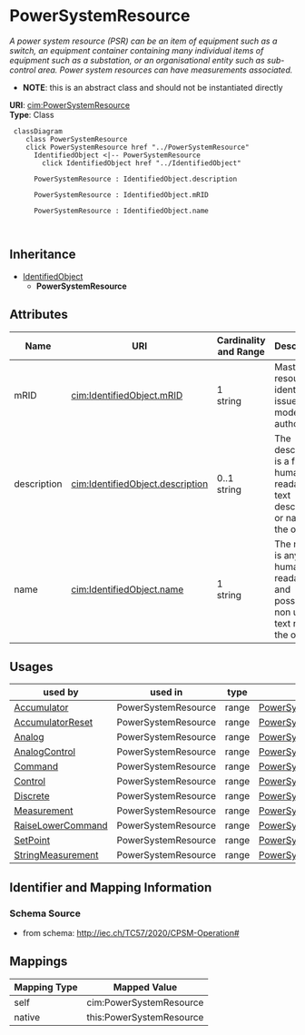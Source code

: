 # PowerSystemResource


_A power system resource (PSR) can be an item of equipment such as a switch, an equipment container containing many individual items of equipment such as a substation, or an organisational entity such as sub-control area. Power system resources can have measurements associated._




* __NOTE__: this is an abstract class and should not be instantiated directly


**URI**: [cim:PowerSystemResource](http://iec.ch/TC57/CIM100#PowerSystemResource)<br />
**Type**: Class




```mermaid
 classDiagram
    class PowerSystemResource
    click PowerSystemResource href "../PowerSystemResource"
      IdentifiedObject <|-- PowerSystemResource
        click IdentifiedObject href "../IdentifiedObject"
      
      PowerSystemResource : IdentifiedObject.description
        
      PowerSystemResource : IdentifiedObject.mRID
        
      PowerSystemResource : IdentifiedObject.name
        
      
```





## Inheritance
* [IdentifiedObject](IdentifiedObject.md)
    * **PowerSystemResource**



## Attributes


| Name | URI | Cardinality and Range | Description | Inheritance |
| ---  | --- | --- | --- | --- |
| mRID | [cim:IdentifiedObject.mRID](http://iec.ch/TC57/CIM100#IdentifiedObject.mRID) | 1 <br />  string  | Master resource identifier issued by a model authority | [IdentifiedObject](IdentifiedObject.md) |
| description | [cim:IdentifiedObject.description](http://iec.ch/TC57/CIM100#IdentifiedObject.description) | 0..1 <br />  string  | The description is a free human readable text describing or naming the object | [IdentifiedObject](IdentifiedObject.md) |
| name | [cim:IdentifiedObject.name](http://iec.ch/TC57/CIM100#IdentifiedObject.name) | 1 <br />  string  | The name is any free human readable and possibly non unique text naming the o... | [IdentifiedObject](IdentifiedObject.md) |





## Usages

| used by | used in | type | used |
| ---  | --- | --- | --- |
| [Accumulator](Accumulator.md) | PowerSystemResource | range | [PowerSystemResource](PowerSystemResource.md) |
| [AccumulatorReset](AccumulatorReset.md) | PowerSystemResource | range | [PowerSystemResource](PowerSystemResource.md) |
| [Analog](Analog.md) | PowerSystemResource | range | [PowerSystemResource](PowerSystemResource.md) |
| [AnalogControl](AnalogControl.md) | PowerSystemResource | range | [PowerSystemResource](PowerSystemResource.md) |
| [Command](Command.md) | PowerSystemResource | range | [PowerSystemResource](PowerSystemResource.md) |
| [Control](Control.md) | PowerSystemResource | range | [PowerSystemResource](PowerSystemResource.md) |
| [Discrete](Discrete.md) | PowerSystemResource | range | [PowerSystemResource](PowerSystemResource.md) |
| [Measurement](Measurement.md) | PowerSystemResource | range | [PowerSystemResource](PowerSystemResource.md) |
| [RaiseLowerCommand](RaiseLowerCommand.md) | PowerSystemResource | range | [PowerSystemResource](PowerSystemResource.md) |
| [SetPoint](SetPoint.md) | PowerSystemResource | range | [PowerSystemResource](PowerSystemResource.md) |
| [StringMeasurement](StringMeasurement.md) | PowerSystemResource | range | [PowerSystemResource](PowerSystemResource.md) |






## Identifier and Mapping Information







### Schema Source


* from schema: http://iec.ch/TC57/2020/CPSM-Operation#





## Mappings

| Mapping Type | Mapped Value |
| ---  | ---  |
| self | cim:PowerSystemResource |
| native | this:PowerSystemResource |




